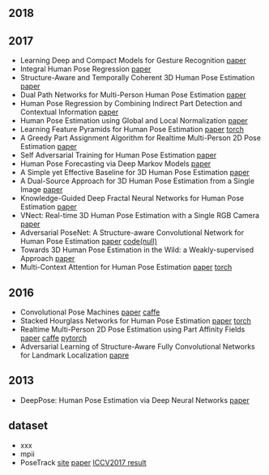 ## 2018

## 2017
- Learning Deep and Compact Models for Gesture Recognition [paper](https://arxiv.org/pdf/1712.10136.pdf)
- Integral Human Pose Regression [paper](https://arxiv.org/pdf/1711.08229.pdf)
- Structure-Aware and Temporally Coherent 3D Human Pose Estimation [paper](https://arxiv.org/pdf/1711.09250.pdf)
- Dual Path Networks for Multi-Person Human Pose Estimation [paper](https://arxiv.org/pdf/1710.10192.pdf)
- Human Pose Regression by Combining Indirect Part Detection and Contextual Information [paper](https://arxiv.org/pdf/1710.02322.pdf)
- Human Pose Estimation using Global and Local Normalization [paper](https://arxiv.org/pdf/1709.07220.pdf)
- Learning Feature Pyramids for Human Pose Estimation [paper](https://arxiv.org/pdf/1708.01101.pdf) [torch](https://github.com/bearpaw/PyraNet)
- A Greedy Part Assignment Algorithm for Realtime Multi-Person 2D Pose Estimation [paper](https://arxiv.org/ftp/arxiv/papers/1708/1708.09182.pdf)
- Self Adversarial Training for Human Pose Estimation [paper](https://arxiv.org/pdf/1707.02439.pdf)
- Human Pose Forecasting via Deep Markov Models [paper](https://arxiv.org/pdf/1707.09240.pdf)
- A Simple yet Effective Baseline for 3D Human Pose Estimation [paper](https://arxiv.org/pdf/1705.03098.pdf)
- A Dual-Source Approach for 3D Human Pose Estimation from a Single Image [paper](https://arxiv.org/pdf/1705.02883.pdf)
- Knowledge-Guided Deep Fractal Neural Networks for Human Pose Estimation [paper](https://arxiv.org/pdf/1705.02407.pdf)
- VNect: Real-time 3D Human Pose Estimation with a Single RGB Camera [paper](https://arxiv.org/pdf/1705.01583.pdf)
- Adversarial PoseNet: A Structure-aware Convolutional Network for Human Pose Estimation [paper](https://arxiv.org/pdf/1705.00389.pdf) [code(null)](https://github.com/Captain-Xiong/Adversarial-PoseNet)
- Towards 3D Human Pose Estimation in the Wild: a Weakly-supervised Approach [paper](https://arxiv.org/pdf/1704.02447.pdf)
- Multi-Context Attention for Human Pose Estimation [paper](https://arxiv.org/pdf/1702.07432.pdf) [torch](https://github.com/bearpaw/pose-attention)


## 2016
- Convolutional Pose Machines [paper](https://arxiv.org/pdf/1602.00134v4.pdf) [caffe](https://github.com/shihenw/convolutional-pose-machines-release)
- Stacked Hourglass Networks for Human Pose Estimation [paper](https://arxiv.org/pdf/1603.06937.pdf) [torch](https://github.com/anewell/pose-hg-train)
- Realtime Multi-Person 2D Pose Estimation using Part Affinity Fields [paper](https://arxiv.org/pdf/1611.08050.pdf) [caffe](https://github.com/ZheC/Realtime_Multi-Person_Pose_Estimation) [pytorch](https://github.com/tensorboy/pytorch_Realtime_Multi-Person_Pose_Estimation)
- Adversarial Learning of Structure-Aware Fully Convolutional Networks for Landmark Localization [papre](https://arxiv.org/pdf/1711.00253.pdf) 

## 2013
- DeepPose: Human Pose Estimation via Deep Neural Networks [paper](https://arxiv.org/pdf/1312.4659.pdf)

## dataset
- xxx
- mpii
- PoseTrack [site](https://posetrack.net/) [paper](https://arxiv.org/pdf/1710.10000.pdf) [ICCV2017 result](https://posetrack.net/workshops/iccv2017/posetrack-challenge-results.html)
